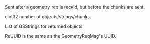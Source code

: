 Sent after a geometry req is recv'd, but before the chunks are sent.

uint32 number of objects/strings/chunks.

List of GSStrings for returned objects.

ReUUID is the same as the GeometryReqMsg's UUID.